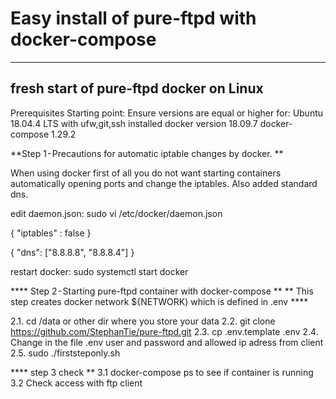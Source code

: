 # Easy install of pure-ftpd with docker-compose
-----------------------------------------
fresh start of pure-ftpd docker on Linux 
-----------------------------------------
Prerequisites Starting point: Ensure versions are equal or higher for: Ubuntu 18.04.4 LTS  with ufw,git,ssh installed  docker version 18.09.7 docker-compose 1.29.2

**Step 1 - Precautions for automatic iptable changes by docker. **

When using docker first of all you do not want starting containers automatically opening ports and change the iptables. Also added standard dns.

edit daemon.json: sudo vi /etc/docker/daemon.json

{ "iptables" : false }

{ "dns": ["8.8.8.8", "8.8.8.4"] }

restart docker: sudo systemctl start docker

**** Step 2 - Starting pure-ftpd container with docker-compose ** ** This step creates docker network ${NETWORK) which is defined in .env ****

2.1.    cd /data  or other dir where you store your data
2.2.    git clone https://github.com/StephanTie/pure-ftpd.git
2.3.    cp .env.template .env
2.4.    Change in the file .env user and password and allowed ip adress from client
2.5.    sudo ./firststeponly.sh

**** step 3 check **
3.1    docker-compose ps  to see if container is running 
3.2    Check access with ftp client
